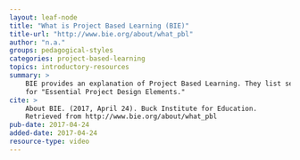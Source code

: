 ```yaml
---
layout: leaf-node
title: "What is Project Based Learning (BIE)"
title-url: "http://www.bie.org/about/what_pbl"
author: "n.a."
groups: pedagogical-styles
categories: project-based-learning
topics: introductory-resources
summary: >
    BIE provides an explanation of Project Based Learning. They list several criteria
    for "Essential Project Design Elements."
cite: >
    About BIE. (2017, April 24). Buck Institute for Education.
    Retrieved from http://www.bie.org/about/what_pbl
pub-date: 2017-04-24
added-date: 2017-04-24
resource-type: video
---
```

